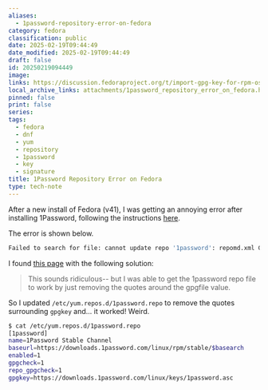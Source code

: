 ```yaml
---
aliases:
  - 1password-repository-error-on-fedora
category: fedora
classification: public
date: 2025-02-19T09:44:49
date_modified: 2025-02-19T09:44:49
draft: false
id: 20250219094449
image: 
links: https://discussion.fedoraproject.org/t/import-gpg-key-for-rpm-ostree-repositories/78663/
local_archive_links: attachments/1password_repository_error_on_fedora.html
pinned: false
print: false
series: 
tags:
  - fedora
  - dnf
  - yum
  - repository
  - 1password
  - key
  - signature
title: 1Password Repository Error on Fedora
type: tech-note
---
```


After a new install of Fedora (v41), I was getting an annoying error after installing 1Password, following the instructions [here](https://support.1password.com/install-linux/#fedora-or-red-hat-enterprise-linux).

The error is shown below.

```sh
Failed to search for file: cannot update repo '1password': repomd.xml GPG signature verification error: Signing key not found
```

I found [this page]() with the following solution:

> This sounds ridiculous-- but I was able to get the 1password repo file to work by just removing the quotes around the gpgfile value.

So I updated `/etc/yum.repos.d/1password.repo` to remove the quotes surrounding `gpgkey` and... it worked! Weird.

```sh
$ cat /etc/yum.repos.d/1password.repo
[1password]
name=1Password Stable Channel
baseurl=https://downloads.1password.com/linux/rpm/stable/$basearch
enabled=1
gpgcheck=1
repo_gpgcheck=1
gpgkey=https://downloads.1password.com/linux/keys/1password.asc
```
